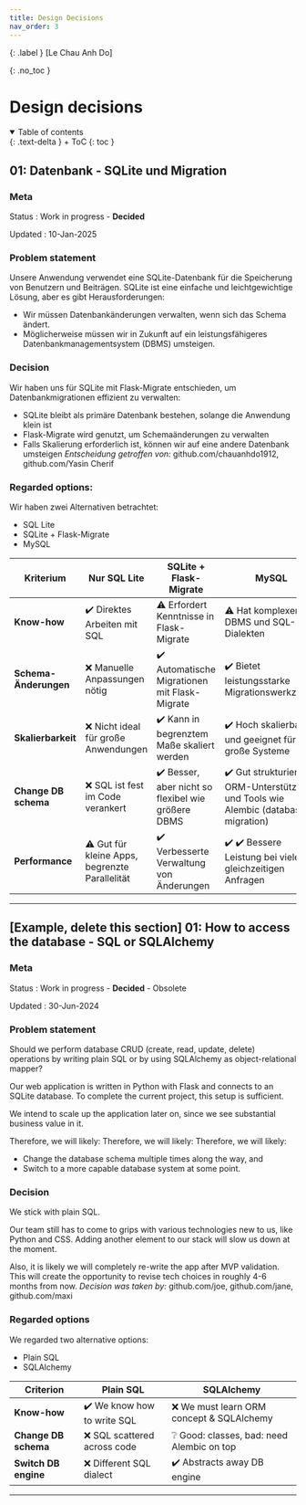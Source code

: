 ```yaml
---
title: Design Decisions
nav_order: 3
---
```


{: .label }
[Le Chau Anh Do]

{: .no_toc }
# Design decisions

<details open markdown="block">
{: .text-delta }
<summary>Table of contents</summary>
+ ToC
{: toc }
</details>

## 01: Datenbank - SQLite und Migration

### Meta

Status
: Work in progress - **Decided**

Updated
: 10-Jan-2025

### Problem statement

Unsere Anwendung verwendet eine SQLite-Datenbank für die Speicherung von Benutzern und Beiträgen. SQLite ist eine einfache und leichtgewichtige Lösung, aber es gibt Herausforderungen:
- Wir müssen Datenbankänderungen verwalten, wenn sich das Schema ändert.
- Möglicherweise müssen wir in Zukunft auf ein leistungsfähigeres Datenbankmanagementsystem (DBMS) umsteigen.

### Decision

Wir haben uns für SQLite mit Flask-Migrate entschieden, um Datenbankmigrationen effizient zu verwalten:
- SQLite bleibt als primäre Datenbank bestehen, solange die Anwendung klein ist
- Flask-Migrate wird genutzt, um Schemaänderungen zu verwalten
- Falls Skalierung erforderlich ist, können wir auf eine andere Datenbank umsteigen
*Entscheidung getroffen von:* github.com/chauanhdo1912, github.com/Yasin Cherif

### Regarded options:

Wir haben zwei Alternativen betrachtet:

+ SQL Lite
+ SQLite + Flask-Migrate
+ MySQL

| Kriterium | Nur SQL Lite | SQLite + Flask-Migrate | MySQL |
| --- | --- | --- | ---- |
| **Know-how** | ✔️ Direktes Arbeiten mit SQL | ⚠️ Erfordert Kenntnisse in Flask-Migrate | ⚠️ Hat komplexeren DBMS und SQL-Dialekten|
| **Schema-Änderungen** | ❌ Manuelle Anpassungen nötig | ✔️ Automatische Migrationen mit Flask-Migrate | ✔️ Bietet leistungsstarke Migrationswerkzeuge|
| **Skalierbarkeit** | ❌ Nicht ideal für große Anwendungen | ✔️ Kann in begrenztem Maße skaliert werden | ✔️ Hoch skalierbar und geeignet für große Systeme|
| **Change DB schema** | ❌ SQL ist fest im Code verankert | ✔️ Besser, aber nicht so flexibel wie größere DBMS | ✔️ Gut strukturiert mit ORM-Unterstützung und Tools wie Alembic (database migration)|
| **Performance** | ⚠️ Gut für kleine Apps, begrenzte Parallelität | ✔️ Verbesserte Verwaltung von Änderungen | ✔️ ✔️ Bessere Leistung bei vielen gleichzeitigen Anfragen|
---

## [Example, delete this section] 01: How to access the database - SQL or SQLAlchemy 

### Meta

Status
: Work in progress - **Decided** - Obsolete

Updated
: 30-Jun-2024

### Problem statement

Should we perform database CRUD (create, read, update, delete) operations by writing plain SQL or by using SQLAlchemy as object-relational mapper?

Our web application is written in Python with Flask and connects to an SQLite database. To complete the current project, this setup is sufficient.

We intend to scale up the application later on, since we see substantial business value in it.



Therefore, we will likely:
Therefore, we will likely:
Therefore, we will likely:

+ Change the database schema multiple times along the way, and
+ Switch to a more capable database system at some point.

### Decision

We stick with plain SQL.

Our team still has to come to grips with various technologies new to us, like Python and CSS. Adding another element to our stack will slow us down at the moment.

Also, it is likely we will completely re-write the app after MVP validation. This will create the opportunity to revise tech choices in roughly 4-6 months from now.
*Decision was taken by:* github.com/joe, github.com/jane, github.com/maxi

### Regarded options

We regarded two alternative options:

+ Plain SQL
+ SQLAlchemy

| Criterion | Plain SQL | SQLAlchemy |
| --- | --- | --- |
| **Know-how** | ✔️ We know how to write SQL | ❌ We must learn ORM concept & SQLAlchemy |
| **Change DB schema** | ❌ SQL scattered across code | ❔ Good: classes, bad: need Alembic on top |
| **Switch DB engine** | ❌ Different SQL dialect | ✔️ Abstracts away DB engine |

---

